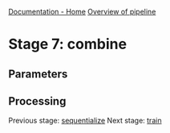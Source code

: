[Documentation - Home](https://github.com/SINTEF-9012/Erdre/blob/master/docs/index.md)
[Overview of pipeline](https://github.com/SINTEF-9012/Erdre/blob/master/docs/tutorials/03_pipeline.md)

# Stage 7: combine



## Parameters

## Processing


Previous stage: [sequentialize](https://github.com/SINTEF-9012/Erdre/blob/master/docs/tutorials/stages/06_sequentialize.md)
Next stage: [train](https://github.com/SINTEF-9012/Erdre/blob/master/docs/tutorials/stages/08_train.md)



